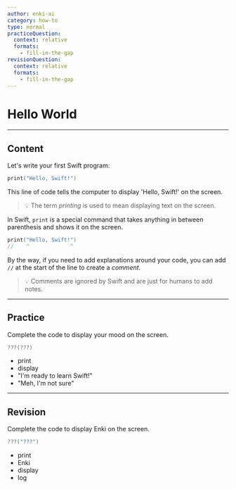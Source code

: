 ```yaml
---
author: enki-ai
category: how-to
type: normal
practiceQuestion:
  context: relative
  formats:
    - fill-in-the-gap
revisionQuestion:
  context: relative
  formats:
    - fill-in-the-gap
---
```


# Hello World

---
## Content

Let's write your first Swift program:

```swift
print("Hello, Swift!")
```

This line of code tells the computer to display 'Hello, Swift!' on the screen.

> 💡 The term *printing* is used to mean displaying text on the screen.

In Swift, `print` is a special command that takes anything in between parenthesis and shows it on the screen.

```swift
print("Hello, Swift!")
//    ^             ^
```
By the way, if you need to add explanations around your code, you can add `//` at the start of the line to create a *comment*.

> 💡 Comments are ignored by Swift and are just for humans to add notes.

---
## Practice

Complete the code to display your mood on the screen.

```swift
???(???)
```

- print
- display
- "I'm ready to learn Swift!"
- "Meh, I'm not sure"

---
## Revision

Complete the code to display Enki on the screen.

```swift
???("???")
```

- print
- Enki
- display
- log
